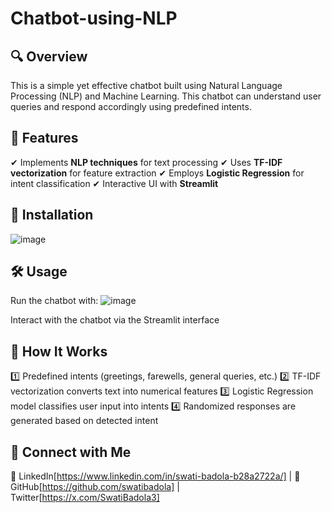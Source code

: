 # Chatbot-using-NLP

## 🔍 Overview
This is a simple yet effective chatbot built using Natural Language Processing (NLP) and Machine Learning. This chatbot can understand user queries and respond accordingly using predefined intents.

 ## 📌 Features
✔ Implements **NLP techniques** for text processing
✔ Uses **TF-IDF vectorization** for feature extraction
✔ Employs **Logistic Regression** for intent classification
✔ Interactive UI with **Streamlit**

 ## 🔧 Installation
 ![image](https://github.com/user-attachments/assets/9198bc09-7c44-405c-ac72-19cac6755bb9)

 ## 🛠 Usage
Run the chatbot with:
![image](https://github.com/user-attachments/assets/3dd0655b-cb55-4ee7-8624-4c9410fddc7c)

Interact with the chatbot via the Streamlit interface

## 🚀 How It Works
1️⃣ Predefined intents (greetings, farewells, general queries, etc.)
2️⃣ TF-IDF vectorization converts text into numerical features
3️⃣ Logistic Regression model classifies user input into intents
4️⃣ Randomized responses are generated based on detected intent

## 📩 Connect with Me
🔗 LinkedIn[https://www.linkedin.com/in/swati-badola-b28a2722a/] | 📂 GitHub[https://github.com/swatibadola] | Twitter[https://x.com/SwatiBadola3]
